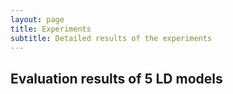 ```yaml
---
layout: page
title: Experiments
subtitle: Detailed results of the experiments
---
```


## Evaluation results of 5 LD models 

